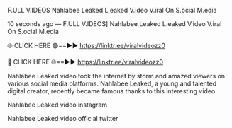 F.ULL V.IDEOS Nahlabee Leaked L.eaked V.ideo V.iral On S.ocial M.edia

10 seconds ago — F.ULL V.IDEOS] Nahlabee Leaked L.eaked V.ideo V.iral On S.ocial M.edia

🌐 CLICK HERE 🟢==►► https://linktr.ee/viralvideozz0

🔴 CLICK HERE 🌐==►► https://linktr.ee/viralvideozz0

Nahlabee Leaked video took the internet by storm and amazed viewers on various social media platforms. Nahlabee Leaked, a young and talented digital creator, recently became famous thanks to this interesting video.

Nahlabee Leaked video instagram

Nahlabee Leaked video official twitter